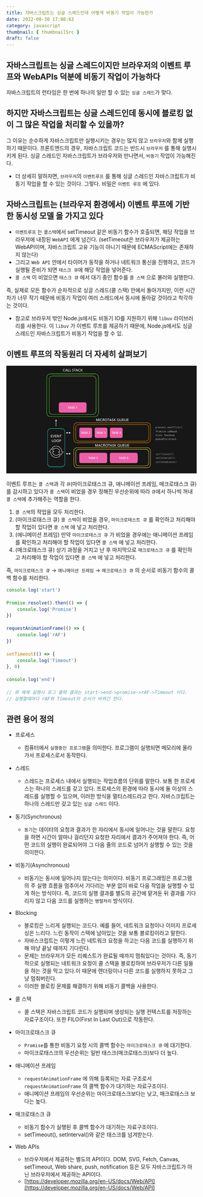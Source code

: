 ```yaml
---
title: 자바스크립트는 싱글 스레드인데 어떻게 비동기 작업이 가능한가
date: 2022-08-30 17:08:63
category: javascript
thumbnail: { thumbnailSrc }
draft: false
---
```


## 자바스크립트는 싱글 스레드이지만 브라우저의 이벤트 루프와 WebAPIs 덕분에 비동기 작업이 가능하다

자바스크립트의 런타임은 한 번에 하나의 일만 할 수 있는 `싱글 스레드`가 맞다.

## 하지만 자바스크립트는 싱글 스레드인데 동시에 블로킹 없이 그 많은 작업을 처리할 수 있을까?

그 이유는 순수하게 자바스크립트만 실행시키는 경우는 많지 않고 `브라우저`와 함께 실행하기 때문이다. 프론트엔드의 경우, 자바스크립트 코드는 반드시 `브라우저` 를 통해 실행시키게 된다. 싱글 스레드인 자바스크립트가 브라우저와 만나면서, `비동기` 작업이 가능해진다.

- 더 상세히 말하자면, `브라우저`의 `이벤트루프` 를 통해 싱글 스레드인 자바스크립트가 비동기 작업을 할 수 있는 것이다. 그렇다. 비밀은 `이벤트 루프` 에 있다.
  
## 자바스크립트는 (브라우저 환경에서) 이벤트 루프에 기반한 동시성 모델 을 가지고 있다

- `이벤트루프` 는 `콜스택`에서 setTimeout 같은 비동기 함수가 호출되면, 해당 작업을 브라우저에 내장된 `WebAPI` 에게 넘긴다. (setTimeout은 브라우저가 제공하는 WebAPI이며, 자바스크립트 고유 기능이 아니기 때문에 ECMAScript에는 존재하지 않는다)
- 그리고 `Web API` 안에서 타이머가 동작을 하거나 네트워크 통신을 진행하고, 코드가 실행될 준비가 되면 `태스크 큐`에 해당 작업을 넣어준다.
- `콜 스택` 이 비었으면 `태스크 큐` 에서 대기 중인 함수를 `콜 스택` 으로 불러와 실행한다.

 즉, 실제로 모든 함수가 순차적으로 싱글 스레드(콜 스택) 안에서 돌아가지만, 이런 시간 차가 너무 작기 때문에 비동기 작업이 여러 스레드에서 동시에 돌아갈 것이라고 착각하는 것이다.

- 참고로 브라우저 밖인 Node.js에서도 비동기 IO를 지원하기 위해 `libuv` 라이브러리를 사용한다. 이 `libuv` 가 이벤트 루프를 제공하기 때문에, Node.js에서도 싱글 스레드인 자바스크립트가 비동기 작업을 할 수 있.

## 이벤트 루프의 작동원리 더 자세히 살펴보기

![event loop](../image/event-loop.gif)

이벤트 루프는 `콜 스택`과 각 `큐`(마이크로태스크 큐, 애니메이션 프레임, 매크로태스크 큐)를 감시하고 있다가 `콜 스택`이 비었을 경우 정해진 우선순위에 따라 `큐`에서 하나씩 꺼내 `콜 스택`에 추가해주는 역할을 한다.

1. `콜 스택`의 작업을 모두 처리한다.
2. (마이크로태스크 큐) `콜 스택`이 비었을 경우, `마이크로태스트 큐` 를 확인하고 처리해야 할 작업이 있다면 `콜 스택` 에 넣고 처리한다.
3. (애니메이션 프레임) 만약 `마이크로태스크 큐` 가 비었을 경우에는 애니메이션 프레임 를 확인하고 처리해야 할 작업이 있다면 `콜 스택` 에 넣고 처리한다.
4. (매크로태스크 큐) 상기 과정을 거치고 난 후 마지막으로 `매크로태스크 큐` 를 확인하고 처리해야 할 작업이 있다면 `콜 스택` 에 넣고 처리한다.

즉, `마이크로태스크 큐` → `애니메이션 프레임` → `매크로태스크 큐` 의 순서로 비동기 함수의 콜백 함수를 처리한다.

```jsx
console.log('start')

Promise.resolve().then(() => {
    console.log('Promise')
})

requestAnimationFrame(() => {
    console.log('rAF')
})

setTimeout(() => {
    console.log('Timeout')
}, 0)

console.log('end')

// 위 예제 실행시 로그 출력 결과는 start->end->promise->rAF->Timeout 이다.
// 실행할때마다 rAF와 Timeout의 순서가 바뀌긴 한다.
```

## 관련 용어 정의

- 프로세스
  - 컴퓨터에서 `실행중인 프로그램`을 의미한다. 프로그램이 실행되면 메모리에 올라가서 프로세스로서 동작한다.

- 스레드

  - 스레드는 프로세스 내에서 실행되는 작업흐름의 단위를 말한다. 보통 한 프로세스는 하나의 스레드를 갖고 있다. 프로세스의 환경에 따라 동시에 둘 이상의 스레드를 실행할 수 있으며, 이러한 방식을 멀티스레드라고 한다. 자바스크립트는 하나의 스레드만 갖고 있는 `싱글 스레드` 이다.

- 동기(Synchronous)

  - `동기`는 데이터의 요청과 결과가 한 자리에서 동시에 일어나는 것을 말한다. 요청을 하면 시간이 얼마나 걸리던지 요청한 자리에서 결과가 주어져야 한다. 즉, 어떤 코드의 실행이 완료되어야 그 다음 줄의 코드로 넘어가 실행할 수 있는 것을 의미한다.

- 비동기(Asynchronous)

  - 비동기는 동시에 일어나지 않는다는 의미이다. 비동기 프로그래밍은 프로그램의 주 실행 흐름을 멈추어서 기다리는 부분 없이 바로 다음 작업을 실행할 수 있게 하는 방식이다. 즉, 코드의 실행 결과를 별도의 공간에 맡겨둔 뒤 결과를 기다리지 않고 다음 코드를 실행하는 `병렬처리` 방식이다.

- Blocking

  - 블로킹은 느리게 실행되는 코드다. 예를 들어, 네트워크 요청이나 이미지 프로세싱은 느리다. 느린 동작이 스택에 남아있는 것을 보통 블로킹이라고 말한다.
  - 자바스크립트는 이렇게 느린 네트워크 요청을 하고는 다음 코드를 실행하기 위해 마냥 끝날 때까지 기다린다.
  - 문제는 브라우저가 모든 리퀘스트가 완료될 때까지 멈춰있다는 것이다. 즉, 동기적으로 실행되는 네트워크 요청이 콜 스택을 블로킹하여 브라우저가 다른 일들을 하는 것을 막고 있다.이 때문에 렌더링이나 다른 코드를 실행하지 못하고 그냥 멈춰버린다.
  - 이러한 블로킹 문제를 해결하기 위해 비동기 콜백을 사용한다.

- 콜 스택
  - 콜 스택은 자바스크립트 코드가 실행되며 생성되는 실행 컨텍스트를 저장하는 자료구조이다. 또한 FILO(First In Last Out)으로 작동한다.
- 마이크로태스크 큐
  - `Promise`를 통한 비동기 요청 시의 콜백 함수는 `마이크로태스크 큐` 에 대기한다.
  - 마이크로태스크의 우선순위는 일반 태스크(매크로태스크)보다 더 높다.
- 애니메이션 프레임
  - `requestAnimationFrame` 에 의해 등록되는 자료 구조로서 `requestAnimationFrame` 의 콜백 함수가 대기하는 자료구조이다.
  - 애니메이션 프레임의 우선순위는 마이크로태스크보다는 낮고, 매크로태스크 보다는 높다.
- 매크로태스크 큐
  - 비동기 함수가 실행된 후 콜백 함수가 대기하는 자료구조이다.
  - setTimeout(), setInterval()와 같은 태스크를 넘겨받는다.
- Web APIs
  - 브라우저에서 제공하는 별도의 API이다. DOM, SVG, Fetch, Canvas, setTimeout, Web share, push, notification 등은 모두 자바스크립트가 아닌 브라우저에서 제공하는 API이다.
  - [https://developer.mozilla.org/en-US/docs/Web/API](https://developer.mozilla.org/en-US/docs/Web/API)
